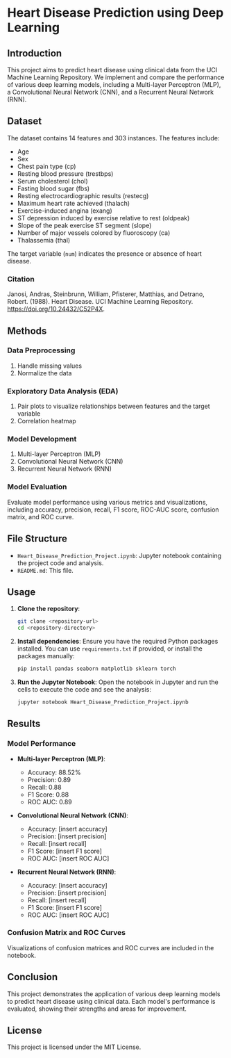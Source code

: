
# Heart Disease Prediction using Deep Learning

## Introduction

This project aims to predict heart disease using clinical data from the UCI Machine Learning Repository. We implement and compare the performance of various deep learning models, including a Multi-layer Perceptron (MLP), a Convolutional Neural Network (CNN), and a Recurrent Neural Network (RNN).

## Dataset

The dataset contains 14 features and 303 instances. The features include:

- Age
- Sex
- Chest pain type (cp)
- Resting blood pressure (trestbps)
- Serum cholesterol (chol)
- Fasting blood sugar (fbs)
- Resting electrocardiographic results (restecg)
- Maximum heart rate achieved (thalach)
- Exercise-induced angina (exang)
- ST depression induced by exercise relative to rest (oldpeak)
- Slope of the peak exercise ST segment (slope)
- Number of major vessels colored by fluoroscopy (ca)
- Thalassemia (thal)

The target variable (`num`) indicates the presence or absence of heart disease.

### Citation

Janosi, Andras, Steinbrunn, William, Pfisterer, Matthias, and Detrano, Robert. (1988). Heart Disease. UCI Machine Learning Repository. https://doi.org/10.24432/C52P4X.

## Methods

### Data Preprocessing

1. Handle missing values
2. Normalize the data

### Exploratory Data Analysis (EDA)

1. Pair plots to visualize relationships between features and the target variable
2. Correlation heatmap

### Model Development

1. Multi-layer Perceptron (MLP)
2. Convolutional Neural Network (CNN)
3. Recurrent Neural Network (RNN)

### Model Evaluation

Evaluate model performance using various metrics and visualizations, including accuracy, precision, recall, F1 score, ROC-AUC score, confusion matrix, and ROC curve.

## File Structure

- `Heart_Disease_Prediction_Project.ipynb`: Jupyter notebook containing the project code and analysis.
- `README.md`: This file.

## Usage

1. **Clone the repository**:
    ```bash
    git clone <repository-url>
    cd <repository-directory>
    ```

2. **Install dependencies**:
    Ensure you have the required Python packages installed. You can use `requirements.txt` if provided, or install the packages manually:
    ```bash
    pip install pandas seaborn matplotlib sklearn torch
    ```

3. **Run the Jupyter Notebook**:
    Open the notebook in Jupyter and run the cells to execute the code and see the analysis:
    ```bash
    jupyter notebook Heart_Disease_Prediction_Project.ipynb
    ```

## Results

### Model Performance

- **Multi-layer Perceptron (MLP)**:
  - Accuracy: 88.52%
  - Precision: 0.89
  - Recall: 0.88
  - F1 Score: 0.88
  - ROC AUC: 0.89

- **Convolutional Neural Network (CNN)**:
  - Accuracy: [insert accuracy]
  - Precision: [insert precision]
  - Recall: [insert recall]
  - F1 Score: [insert F1 score]
  - ROC AUC: [insert ROC AUC]

- **Recurrent Neural Network (RNN)**:
  - Accuracy: [insert accuracy]
  - Precision: [insert precision]
  - Recall: [insert recall]
  - F1 Score: [insert F1 score]
  - ROC AUC: [insert ROC AUC]

### Confusion Matrix and ROC Curves

Visualizations of confusion matrices and ROC curves are included in the notebook.

## Conclusion

This project demonstrates the application of various deep learning models to predict heart disease using clinical data. Each model's performance is evaluated, showing their strengths and areas for improvement.

## License

This project is licensed under the MIT License.

